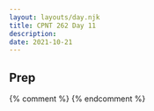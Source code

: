 ```yaml
---
layout: layouts/day.njk
title: CPNT 262 Day 11
description: 
date: 2021-10-21
---
```


## Prep

{% comment %}
{% endcomment %}